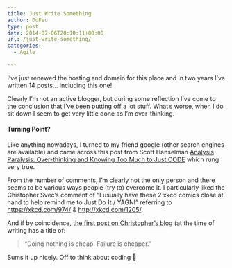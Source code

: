 ```yaml
---
title: Just Write Something
author: DuFeu
type: post
date: 2014-07-06T20:10:11+00:00
url: /just-write-something/
categories:
  - Agile

---
```

I&#8217;ve just renewed the hosting and domain for this place and in two years I&#8217;ve written 14 posts&#8230; including this one!

Clearly I&#8217;m not an active blogger, but during some reflection I&#8217;ve come to the conclusion that I&#8217;ve been putting off a lot stuff. What&#8217;s worse, when I do sit down I seem to get very little done as I&#8217;m over-thinking.

#### Turning Point?

Like anything nowadays, I turned to my friend google (other search engines are available) and came across this post from Scott Hanselman <a title="Analysis Paralysis: Over-thinking and Knowing Too Much to Just CODE" href="http://www.hanselman.com/blog/AnalysisParalysisOverthinkingAndKnowingTooMuchToJustCODE.aspx" target="_blank">Analysis Paralysis: Over-thinking and Knowing Too Much to Just CODE</a> which rung very true.

From the number of comments, I&#8217;m clearly not the only person and there seems to be various ways people (try to) overcome it. I particularly liked the Chistopher Svec&#8217;s comment of &#8220;I usually have these 2 xkcd comics close at hand to help remind me to Just Do It / YAGNI&#8221; referring to <a title="https://xkcd.com/974/" href="https://xkcd.com/974/" target="_blank">https://xkcd.com/974/</a> & <a title="http://xkcd.com/1205/" href="http://xkcd.com/1205/" target="_blank">http://xkcd.com/1205/</a>.

And if by coincidence, <a title="Doing nothing is cheap. Failure is cheaper." href="http://www.saidsvec.com/2014/05/09/doing-nothing-is-cheap-failure-is-cheaper/" target="_blank">the first post on Christopher&#8217;s blog</a> (at the time of writing has a title of:

> &#8220;Doing nothing is cheap. Failure is cheaper.&#8221; 

Sums it up nicely. Off to think about coding 🙂